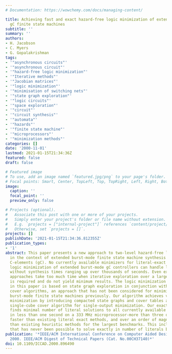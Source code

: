 ```yaml
---
# Documentation: https://wowchemy.com/docs/managing-content/

title: Achieving fast and exact hazard-free logic minimization of extended burst-mode
  gC finite state machines
subtitle: ''
summary: ''
authors:
- H. Jacobson
- C. Myers
- G. Gopalakrishman
tags:
- '"asynchronous circuits"'
- '"asynchronous circuit"'
- '"hazard-free logic minimization"'
- '"Iterative methods"'
- '"Jacobian matrices"'
- '"logic minimization"'
- '"minimisation of switching nets"'
- '"state graph exploration"'
- '"logic circuits"'
- '"space exploration"'
- '"circuit"'
- '"circuit synthesis"'
- '"automata"'
- '"hazards"'
- '"finite state machine"'
- '"microprocessors"'
- '"minimization methods"'
categories: []
date: '2000-11-01'
lastmod: 2021-01-15T21:34:36Z
featured: false
draft: false

# Featured image
# To use, add an image named `featured.jpg/png` to your page's folder.
# Focal points: Smart, Center, TopLeft, Top, TopRight, Left, Right, BottomLeft, Bottom, BottomRight.
image:
  caption: ''
  focal_point: ''
  preview_only: false

# Projects (optional).
#   Associate this post with one or more of your projects.
#   Simply enter your project's folder or file name without extension.
#   E.g. `projects = ["internal-project"]` references `content/project/deep-learning/index.md`.
#   Otherwise, set `projects = []`.
projects: []
publishDate: '2021-01-15T21:34:36.812355Z'
publication_types:
- '1'
abstract: This paper presents a new approach to two-level hazard-free logic minimization
  in the context of extended burst-mode finite state machine synthesis targeting generalized
  C-elements (gC). No currently available minimizers for literal-exact two-level hazard-free
  logic minimization of extended burst-mode gC controllers can handle large circuits
  without synthesis times ranging up over thousands of seconds. Even existing heuristic
  approaches take too much time when iterative exploration over a large design space
  is required and do not yield minimum results. The logic minimization approach presented
  in this paper is based on state graph exploration in conjunction with single-cube
  cover algorithms, an approach that has not been considered for minimization of extended
  burst-mode finite state machines previously. Our algorithm achieves very fast logic
  minimization by introducing compacted state graphs and cover tables and an efficient
  single-cube cover algorithm for single-output minimization. Our exact logic minimizer
  finds minimal number of literal solutions to all currently available benchmarks,
  in less than one second on a 333 MHz microprocessor-more than three orders of magnitude
  faster than existing literal exact methods, and over an order of magnitude faster
  than existing heuristic methods for the largest benchmarks. This includes a benchmark
  that has never been possible to solve exactly in number of literals before.
publication: '*IEEE/ACM International Conference on Computer Aided Design. ICCAD -
  2000. IEEE/ACM Digest of Technical Papers (Cat. No.00CH37140)*'
doi: 10.1109/ICCAD.2000.896490
---
```

